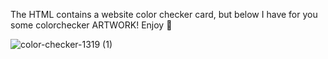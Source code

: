 The HTML contains a website color checker card, but below I have for you some colorchecker ARTWORK!  Enjoy 🤗


![color-checker-1319 (1)](https://github.com/user-attachments/assets/85a10e56-7183-496f-b9ea-4615905df29e)
